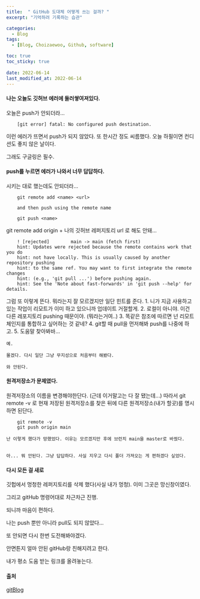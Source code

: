 ```yaml
---
title:  " GitHub 도대체 어떻게 쓰는 걸까? "
excerpt: "기억하려 기록하는 습관"

categories:
  - Blog
tags:
  - [Blog, Choizaewoo, Github, software]

toc: true
toc_sticky: true
 
date: 2022-06-14
last_modified_at: 2022-06-14
---
```



#### 나는 오늘도 깃허브 에러에 둘러쌓여져있다. 
 오늘은 push가 안되더라...

        [git error] fatal: No configured push destination.

 이런 에러가 뜨면서 push가 되지 않았다. 또 한시간 정도 씨름했다. 
 오늘 하필이면 컨디션도 좋지 않은 날이다.

 그래도 구글링은 필수. 


#### push를 누르면 에러가 나와서 너무 답답하다.
 시키는 대로 했는데도 안되더라...

        git remote add <name> <url>

        and then push using the remote name

        git push <name>

 git remote add origin + 나의 깃허브 레퍼지토리 url 로 해도 안돼...

        ! [rejected]        main -> main (fetch first)
        hint: Updates were rejected because the remote contains work that you do
        hint: not have locally. This is usually caused by another repository pushing
        hint: to the same ref. You may want to first integrate the remote changes
        hint: (e.g., 'git pull ...') before pushing again.
        hint: See the 'Note about fast-forwards' in 'git push --help' for details.

 그럼 또 이렇게 뜬다. 뭐라는지 잘 모르겠지만 일단 힌트를 준다. 
    1. 니가 지금 사용하고 있는 작업이 리모트가 이미 하고 있으니까 업데이트 거절할게.
    2. 로컬이 아니야. 이건 다른 레포지토리 pushing 때문이야. (뭐라는거여..)
    3. 똑같은 참조에  따르면 넌 리모트체인지를 통합하고 싶어하는 것 같네?
    4. git할 때 pull을 먼저해봐 push를 나중에 하고.
    5. 도움말 찾아봐바...

    예.

    몰겠다. 다시 일단 그냥 무지성으로 처음부터 해봤다.

    와 안된다.


#### 원격저장소가 문제였다.

 원격저장소의 이름을 변경해야한단다. (근데 이거말고는 다 잘 됐는데...)
 따라서 git remote -v 로 현재 저장된 원격저장소를 찾은 뒤에 다른 원격저장소(내가 할곳)를 명시하면 된단다.

        git remote -v
        git push origin main

    난 이렇게 했다가 망했었다. 이유는 모르겠지만 후에 브런치 main을 master로 바꿨다.


    아... 뭐 안된다. 그냥 답답하다. 사실 지우고 다시 폴더 가져오는 게 편하겠다 싶었다.


#### 다시 모든 걸 새로

 깃헙에서 멍청한 레퍼지토리를 삭제 했다(사실 내가 멍청). 이미 그곳은 망신창이였다.

 그리고 gitHub 명령어대로 차근차근 진행.

 되니까 마음이 편하다. 

 나는 push 뿐만 아니라 pull도 되지 않았다... 

 또 안되면 다시 한번 도전해봐야겠다.

 안면튼지 얼마 안된 gitHub랑 친해지려고 한다.

 내가 평소 도움 받는 링크를 올려놓는다. 



#### 출처  
[gitBlog](https://subicura.com/git/guide/basic.html#git-init-%E1%84%8C%E1%85%A5%E1%84%8C%E1%85%A1%E1%86%BC%E1%84%89%E1%85%A9-%E1%84%86%E1%85%A1%E1%86%AB%E1%84%83%E1%85%B3%E1%86%AF%E1%84%80%E1%85%B5, "gitBlog link")





